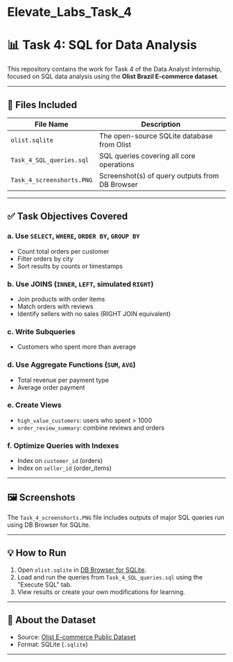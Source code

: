 # Elevate_Labs_Task_4
# 📊 Task 4: SQL for Data Analysis

This repository contains the work for Task 4 of the Data Analyst Internship, focused on SQL data analysis using the **Olist Brazil E-commerce dataset**.

---

## 🧾 Files Included

| File Name                  | Description                                      |
|---------------------------|--------------------------------------------------|
| `olist.sqlite`            | The open-source SQLite database from Olist      |
| `Task_4_SQL_queries.sql`  | SQL queries covering all core operations         |
| `Task_4_screenshorts.PNG` | Screenshot(s) of query outputs from DB Browser   |

---

## ✅ Task Objectives Covered

### a. Use `SELECT`, `WHERE`, `ORDER BY`, `GROUP BY`
- Count total orders per customer
- Filter orders by city
- Sort results by counts or timestamps

### b. Use JOINS (`INNER`, `LEFT`, simulated `RIGHT`)
- Join products with order items
- Match orders with reviews
- Identify sellers with no sales (RIGHT JOIN equivalent)

### c. Write Subqueries
- Customers who spent more than average

### d. Use Aggregate Functions (`SUM`, `AVG`)
- Total revenue per payment type
- Average order payment

### e. Create Views
- `high_value_customers`: users who spent > 1000
- `order_review_summary`: combine reviews and orders

### f. Optimize Queries with Indexes
- Index on `customer_id` (orders)
- Index on `seller_id` (order_items)

---

## 🖼️ Screenshots

The `Task_4_screenshorts.PNG` file includes outputs of major SQL queries run using DB Browser for SQLite.

---

## 💡 How to Run

1. Open `olist.sqlite` in [DB Browser for SQLite](https://sqlitebrowser.org/).
2. Load and run the queries from `Task_4_SQL_queries.sql` using the "Execute SQL" tab.
3. View results or create your own modifications for learning.

---

## 📌 About the Dataset

- Source: [Olist E-commerce Public Dataset](https://www.kaggle.com/datasets/olistbr/brazilian-ecommerce)
- Format: SQLite (`.sqlite`)

---

